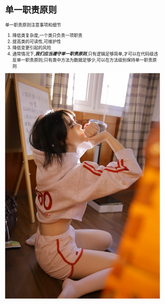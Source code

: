 # 单一职责原则

单一职责原则注意事项和细节

1. 降低类复杂度,一个类只负责一项职责
2. 提高类的可读性,可维护性
3. 降低变更引起的风险
4. 通常情况下,___我们应当遵守单一职责原则___,只有逻辑足够简单,才可以在代码级违反单一职责原则;只有类中方法为数据足够少,可以在方法级别保持单一职责原则

![](./img/meizi01.jpg)
